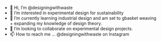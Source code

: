 - 👋 Hi, I’m @designingwithwaste
- 👀 I’m interested in experimental design for sustainability
- 🌱 I’m currently learning industrial design and am set to gbasket weaving + expanding my knowledge of design theory.
- 💞️ I’m looking to collaborate on experimental design projects.
- 📫 How to reach me ... @designingwithwaste on Instagram

<!---
designingwithwaste/designingwithwaste is a ✨ special ✨ repository because its `README.md` (this file) appears on your GitHub profile.
You can click the Preview link to take a look at your changes.
--->
